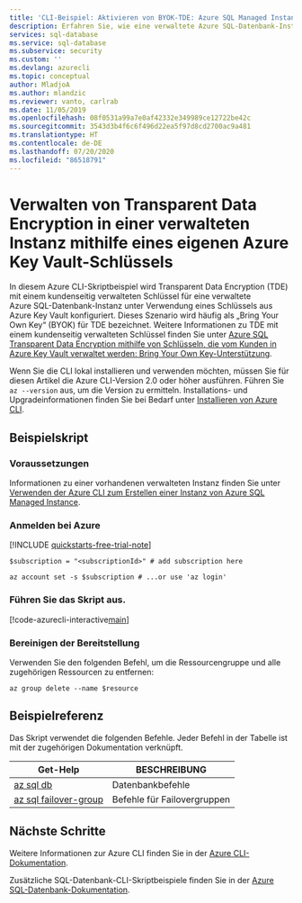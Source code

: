 ```yaml
---
title: 'CLI-Beispiel: Aktivieren von BYOK-TDE: Azure SQL Managed Instance'
description: Erfahren Sie, wie eine verwaltete Azure SQL-Datenbank-Instanz mithilfe von PowerShell für die Verwendung von Transparent Data Encryption (TDE) zur Verschlüsselung ruhender Daten in einem BYOK-Szenario konfiguriert wird.
services: sql-database
ms.service: sql-database
ms.subservice: security
ms.custom: ''
ms.devlang: azurecli
ms.topic: conceptual
author: MladjoA
ms.author: mlandzic
ms.reviewer: vanto, carlrab
ms.date: 11/05/2019
ms.openlocfilehash: 08f0531a99a7e0af42332e349989ce12722be42c
ms.sourcegitcommit: 3543d3b4f6c6f496d22ea5f97d8cd2700ac9a481
ms.translationtype: HT
ms.contentlocale: de-DE
ms.lasthandoff: 07/20/2020
ms.locfileid: "86518791"
---
```

# <a name="manage-transparent-data-encryption-in-a-managed-instance-using-your-own-key-from-azure-key-vault"></a>Verwalten von Transparent Data Encryption in einer verwalteten Instanz mithilfe eines eigenen Azure Key Vault-Schlüssels

In diesem Azure CLI-Skriptbeispiel wird Transparent Data Encryption (TDE) mit einem kundenseitig verwalteten Schlüssel für eine verwaltete Azure SQL-Datenbank-Instanz unter Verwendung eines Schlüssels aus Azure Key Vault konfiguriert. Dieses Szenario wird häufig als „Bring Your Own Key“ (BYOK) für TDE bezeichnet. Weitere Informationen zu TDE mit einem kundenseitig verwalteten Schlüssel finden Sie unter [Azure SQL Transparent Data Encryption mithilfe von Schlüsseln, die vom Kunden in Azure Key Vault verwaltet werden: Bring Your Own Key-Unterstützung](../../azure-sql/database/transparent-data-encryption-byok-overview.md).

Wenn Sie die CLI lokal installieren und verwenden möchten, müssen Sie für diesen Artikel die Azure CLI-Version 2.0 oder höher ausführen. Führen Sie `az --version` aus, um die Version zu ermitteln. Installations- und Upgradeinformationen finden Sie bei Bedarf unter [Installieren von Azure CLI](/cli/azure/install-azure-cli).

## <a name="sample-script"></a>Beispielskript

### <a name="prerequisites"></a>Voraussetzungen

Informationen zu einer vorhandenen verwalteten Instanz finden Sie unter [Verwenden der Azure CLI zum Erstellen einer Instanz von Azure SQL Managed Instance](sql-database-create-configure-managed-instance-cli.md).

### <a name="sign-in-to-azure"></a>Anmelden bei Azure

[!INCLUDE [quickstarts-free-trial-note](../../../includes/quickstarts-free-trial-note.md)]

```azurecli-interactive
$subscription = "<subscriptionId>" # add subscription here

az account set -s $subscription # ...or use 'az login'
```

### <a name="run-the-script"></a>Führen Sie das Skript aus.

[!code-azurecli-interactive[main](../../../cli_scripts/sql-database/transparent-data-encryption/setup-tde-byok-sqlmi.sh "Set up BYOK TDE for SQL Managed Instance")]

### <a name="clean-up-deployment"></a>Bereinigen der Bereitstellung

Verwenden Sie den folgenden Befehl, um die Ressourcengruppe und alle zugehörigen Ressourcen zu entfernen:

```azurecli-interactive
az group delete --name $resource
```

## <a name="sample-reference"></a>Beispielreferenz

Das Skript verwendet die folgenden Befehle. Jeder Befehl in der Tabelle ist mit der zugehörigen Dokumentation verknüpft.

| Get-Help | BESCHREIBUNG |
|---|---|
| [az sql db](/cli/azure/sql/db) | Datenbankbefehle |
| [az sql failover-group](/cli/azure/sql/failover-group) | Befehle für Failovergruppen |

## <a name="next-steps"></a>Nächste Schritte

Weitere Informationen zur Azure CLI finden Sie in der [Azure CLI-Dokumentation](/cli/azure).

Zusätzliche SQL-Datenbank-CLI-Skriptbeispiele finden Sie in der [Azure SQL-Datenbank-Dokumentation](../../azure-sql/database/az-cli-script-samples-content-guide.md).
